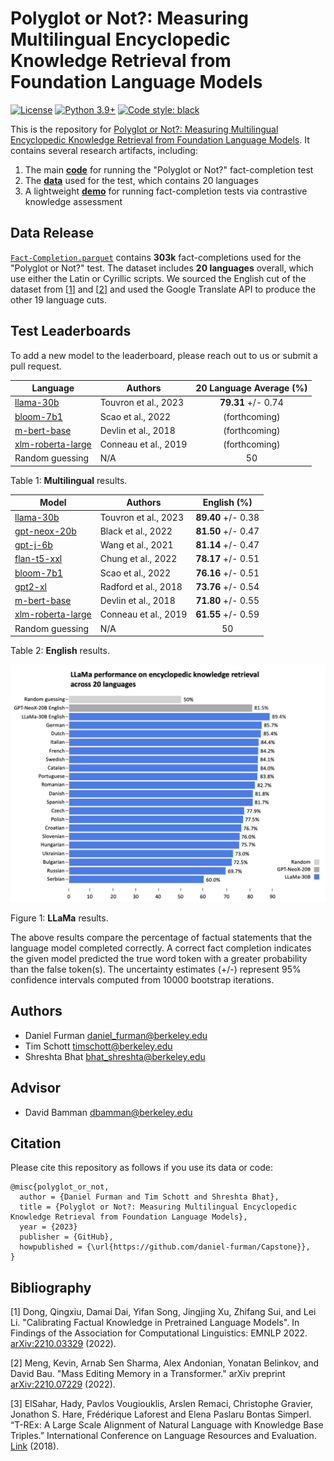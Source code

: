   # Polyglot or Not?: Measuring Multilingual Encyclopedic Knowledge Retrieval from Foundation Language Models

[![License](https://img.shields.io/badge/License-Apache_2.0-green.svg)](https://github.com/daniel-furman/Capstone/blob/main/LICENSE) 
[![Python 3.9+](https://img.shields.io/badge/python-3.9+-blue.svg)](https://www.python.org/downloads/release/python-390/) 
[![Code style: black](https://img.shields.io/badge/code%20style-black-000000.svg)](https://github.com/psf/black) 

This is the repository for [Polyglot or Not?: Measuring Multilingual Encyclopedic Knowledge Retrieval from Foundation Language Models](https://bit.ly/ischool-berkeley-capstone). It contains several research artifacts, including:

1. The main [**code**][cka_run_main] for running the "Polyglot or Not?" fact-completion test
2. The [**data**][hf_data] used for the test, which contains 20 languages
3. A lightweight [**demo**][cka_lightweight_demo] for running fact-completion tests via contrastive knowledge assessment

## Data Release

[`Fact-Completion.parquet`][hf_data] contains **303k** fact-completions used for the "Polyglot or Not?" test. The dataset includes **20 languages** overall, which use either the Latin or Cyrillic scripts. We sourced the English cut of the dataset from [[1][bib]] and [[2][bib]] and used the Google Translate API to produce the other 19 language cuts. 

## Test Leaderboards

To add a new model to the leaderboard, please reach out to us or submit a pull request.

| Language            | Authors     |  20 Language Average (%)       |
|------------------|--------------|:--------------:|
| [llama-30b](https://arxiv.org/abs/2302.13971) | Touvron et al., 2023 | **79.31** +/- 0.74| 
| [bloom-7b1](https://arxiv.org/abs/2211.05100) | Scao et al., 2022 | (forthcoming) | 
| [m-bert-base](https://arxiv.org/abs/1810.04805) | Devlin et al., 2018 | (forthcoming) | 
| [xlm-roberta-large](https://arxiv.org/abs/1911.02116) | Conneau et al., 2019 | (forthcoming) | 
| Random guessing | N/A | 50 | 

Table 1: **Multilingual** results.

| Model            | Authors      | English (%)      |
|------------------|--------------|:--------------:|
| [llama-30b](https://arxiv.org/abs/2302.13971) | Touvron et al., 2023 | **89.40** +/- 0.38 | 
| [gpt-neox-20b](https://arxiv.org/abs/2204.06745) | Black et al., 2022 | **81.50** +/- 0.47 |
| [gpt-j-6b](https://github.com/kingoflolz/mesh-transformer-jax/#gpt-j-6b) | Wang et al., 2021 | **81.14** +/- 0.47 |
| [flan-t5-xxl](https://arxiv.org/abs/2210.11416) | Chung et al., 2022 | **78.17** +/- 0.51 | 
| [bloom-7b1](https://arxiv.org/abs/2211.05100) | Scao et al., 2022 | **76.16** +/- 0.51 | 
| [gpt2-xl](https://d4mucfpksywv.cloudfront.net/better-language-models/language_models_are_unsupervised_multitask_learners.pdf) | Radford et al., 2018 | **73.76** +/- 0.54 | 
| [m-bert-base](https://arxiv.org/abs/1810.04805) | Devlin et al., 2018 | **71.80** +/- 0.55 | 
| [xlm-roberta-large](https://arxiv.org/abs/1911.02116) | Conneau et al., 2019 | **61.55** +/- 0.59 | 
| Random guessing | N/A | 50   |  

Table 2: **English** results.

![LLaMa test leaderboard](notebooks/viz/assets/LLaMa_h_bar_plot_annotated_final.png)

Figure 1: **LLaMa** results. 


The above results compare the percentage of factual statements that the language model completed correctly. A correct fact completion indicates the given model predicted the true word token with a greater probability than the false token(s). The uncertainty estimates (+/-) represent 95% confidence intervals computed from 10000 bootstrap iterations.

## Authors

* Daniel Furman <daniel_furman@berkeley.edu>
* Tim Schott <timschott@berkeley.edu>
* Shreshta Bhat <bhat_shreshta@berkeley.edu>

## Advisor

* David Bamman <dbamman@berkeley.edu>

## Citation

Please cite this repository as follows if you use its data or code:

```
@misc{polyglot_or_not,
  author = {Daniel Furman and Tim Schott and Shreshta Bhat},
  title = {Polyglot or Not?: Measuring Multilingual Encyclopedic Knowledge Retrieval from Foundation Language Models},
  year = {2023}
  publisher = {GitHub},
  howpublished = {\url{https://github.com/daniel-furman/Capstone}},
}
```

## Bibliography 

[1] Dong, Qingxiu, Damai Dai, Yifan Song, Jingjing Xu, Zhifang Sui, and Lei Li. "Calibrating Factual Knowledge in Pretrained Language Models". In Findings of the Association for Computational Linguistics: EMNLP 2022. [arXiv:2210.03329][cka] (2022).

[2] Meng, Kevin, Arnab Sen Sharma, Alex Andonian, Yonatan Belinkov, and David Bau. "Mass Editing Memory in a Transformer." arXiv preprint [arXiv:2210.07229][memit] (2022).

[3] ElSahar, Hady, Pavlos Vougiouklis, Arslen Remaci, Christophe Gravier, Jonathon S. Hare, Frédérique Laforest and Elena Paslaru Bontas Simperl. “T-REx: A Large Scale Alignment of Natural Language with Knowledge Base Triples.” International Conference on Language Resources and Evaluation. [Link][trex] (2018).


[bib]: https://github.com/daniel-furman/Capstone#bibliography
[hf_data]: https://huggingface.co/datasets/CalibraGPT/Fact-Completion
[cka]: https://arxiv.org/abs/2210.03329
[memit]: https://arxiv.org/abs/2210.07229
[mmlu]: https://paperswithcode.com/sota/multi-task-language-understanding-on-mmlu
[mmlu_paper]: https://arxiv.org/abs/2009.03300
[trex]: http://aclanthology.lst.uni-saarland.de/L18-1544.pdf
[cka_lightweight_demo]: https://github.com/daniel-furman/Capstone/blob/main/notebooks/fact_completion_notebooks/fact-completion-lightweight-demo.ipynb
[cka_run_main]: https://github.com/daniel-furman/Capstone/blob/main/notebooks/fact_completion_notebooks/fact-completion-full-benchmark.ipynb
